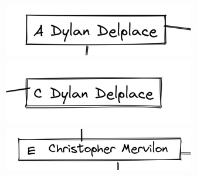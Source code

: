 [![image A](../images/A.png)](https://github.com/ssagnane1/tp2-labyrinthe/blob/main/jeu-heros-sdc/A.md)

[![image C](../images/C.png)](https://github.com/ssagnane1/tp2-labyrinthe/blob/main/jeu-heros-sdc/C.md)

[![image E](../images/E.png)](https://github.com/ssagnane1/tp2-labyrinthe/blob/main/jeu-heros-sdc/E.md)
